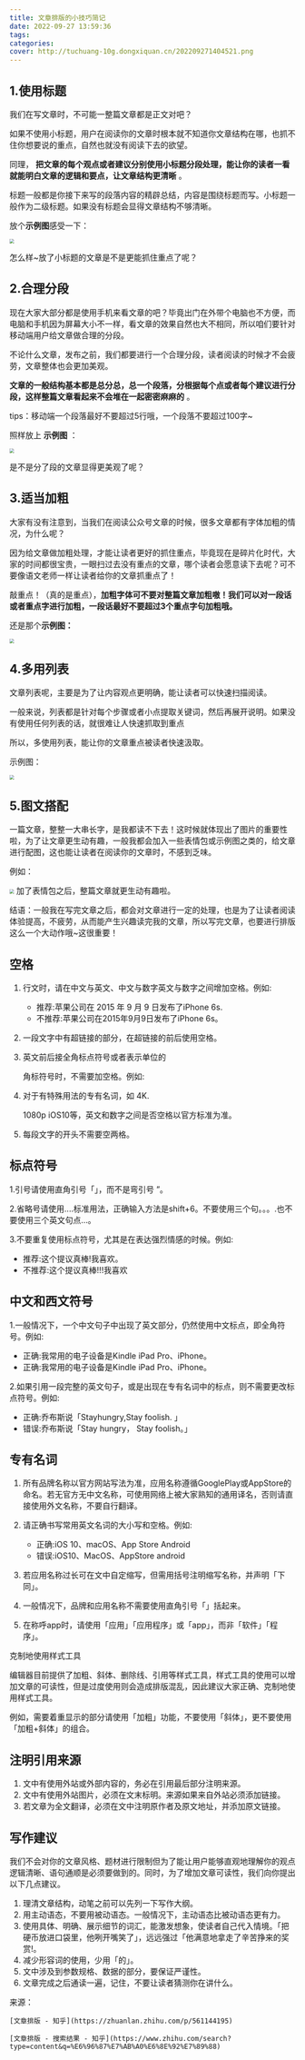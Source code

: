 ```yaml
---
title: 文章排版的小技巧简记
date: 2022-09-27 13:59:36
tags:
categories:
cover: http://tuchuang-10g.dongxiquan.cn/202209271404521.png
---
```

## 1.使用标题

我们在写文章时，不可能一整篇文章都是正文对吧？

如果不使用小标题，用户在阅读你的文章时根本就不知道你文章结构在哪，也抓不住你想要说的重点，自然也就没有阅读下去的欲望。

同理， **把文章的每个观点或者建议分别使用小标题分段处理，能让你的读者一看就能明白文章的逻辑和要点，让文章结构更清晰** 。

标题一般都是你接下来写的段落内容的精辟总结，内容是围绕标题而写。小标题一般作为二级标题。如果没有标题会显得文章结构不够清晰。

放个**示例图**感受一下：

<img src="http://tuchuang-10g.dongxiquan.cn/202209271456528.png" style="zoom:50%;" />

怎么样~放了小标题的文章是不是更能抓住重点了呢？

## 2.合理分段

现在大家大部分都是使用手机来看文章的吧？毕竟出门在外带个电脑也不方便，而电脑和手机因为屏幕大小不一样，看文章的效果自然也大不相同，所以咱们要针对移动端用户给文章做合理的分段。

不论什么文章，发布之前，我们都要进行一个合理分段，读者阅读的时候才不会疲劳，文章整体也会更加美观。

 **文章的一般结构基本都是总分总，总一个段落，分根据每个点或者每个建议进行分段，这样整篇文章看起来不会堆在一起密密麻麻的** 。

tips：移动端一个段落最好不要超过5行哦，一个段落不要超过100字~

照样放上 **示例图** ：

<img src="http://tuchuang-10g.dongxiquan.cn/202209271513024.jpg" style="zoom:50%;" />

是不是分了段的文章显得更美观了呢？

## 3.适当加粗

大家有没有注意到，当我们在阅读公众号文章的时候，很多文章都有字体加粗的情况，为什么呢？

因为给文章做加粗处理，才能让读者更好的抓住重点，毕竟现在是碎片化时代，大家的时间都很宝贵，一眼扫过去没有重点的文章，哪个读者会愿意读下去呢？可不要像语文老师一样让读者给你的文章抓重点了！

敲重点！（真的是重点），**加粗字体可不要对整篇文章加粗嗷！我们可以对一段话或者重点字进行加粗，一段话最好不要超过3个重点字句加粗哦。**

还是那个**示例图：**

<img src="http://tuchuang-10g.dongxiquan.cn/202209271521572.png" style="zoom:50%;" />

## 4.多用列表

文章列表呢，主要是为了让内容观点更明确，能让读者可以快速扫描阅读。

一般来说，列表都是针对每个步骤或者小点提取关键词，然后再展开说明。如果没有使用任何列表的话，就很难让人快速抓取到重点

所以，多使用列表，能让你的文章重点被读者快速汲取。

示例图：

<img src="http://tuchuang-10g.dongxiquan.cn/202209271523898.jpg" style="zoom:50%;" />

## 5.图文搭配

一篇文章，整整一大串长字，是我都读不下去！这时候就体现出了图片的重要性啦，为了让文章更生动有趣，一般我都会加入一些表情包或示例图之类的，给文章进行配图，这也能让读者在阅读你的文章时，不感到乏味。

例如：

<img src="http://tuchuang-10g.dongxiquan.cn/202209271525910.jpg" style="zoom:50%;" />
加了表情包之后，整篇文章就更生动有趣啦。

结语：一般我在写完文章之后，都会对文章进行一定的处理，也是为了让读者阅读体验提高，不疲劳，从而能产生兴趣读完我的文章，所以写完文章，也要进行排版这么一个大动作哦~这很重要！

## 空格

1. 行文时，请在中文与英文、中文与数字英文与数字之间增加空格。例如:

   * 推荐:苹果公司在 2015 年 9 月 9 日发布了iPhone 6s.
   * 不推荐:苹果公司在2015年9月9日发布了iPhone 6s。
2. 一段文字中有超链接的部分，在超链接的前后使用空格。
3. 英文前后接全角标点符号或者表示单位的

   角标符号时，不需要加空格。例如:
4. 对于有特殊用法的专有名词，如 4K.

   1080p iOS10等，英文和数字之间是否空格以官方标准为准。
5. 每段文字的开头不需要空两格。

## 标点符号

1.引号请使用直角引号「」，而不是弯引号 ”。

2.省略号请使用....标准用法，正确输入方法是shift+6。不要使用三个句。。。.也不要使用三个英文句点…。

3.不要重复使用标点符号，尤其是在表达强烈情感的时候。例如:

* 推荐:这个提议真棒!我喜欢。
* 不推荐:这个提议真棒!!!我喜欢

## 中文和西文符号

1.一般情况下，一个中文句子中出现了英文部分，仍然使用中文标点，即全角符号。例如:

* 正确:我常用的电子设备是Kindle iPad Pro、iPhone。
* 正确:我常用的电子设备是Kindle iPad Pro、iPhone。

2.如果引用一段完整的英文句子，或是出现在专有名词中的标点，则不需要更改标点符号。例如:

* 正确:乔布斯说「Stayhungry,Stay foolish. 」
* 错误:乔布斯说「Stay hungry， Stay foolish。」

## 专有名词

1. 所有品牌名称以官方网站写法为准，应用名称遵循GooglePlay或AppStore的命名。若无官方无中文名称，可使用网络上被大家熟知的通用译名，否则请直接使用外文名称，不要自行翻译。
2. 请正确书写常用英文名词的大小写和空格。例如:

   * 正确:iOS 10、macOS、App Store Android
   * 错误:iOS10、MacOS、AppStore android
3. 若应用名称过长可在文中自定缩写，但需用括号注明缩写名称，并声明「下同」。
4. 一般情况下，品牌和应用名称不需要使用直角引号「」括起来。
5. 在称呼app时，请使用「应用」「应用程序」或「app」，而非「软件」「程序」。

克制地使用样式工具

编辑器目前提供了加粗、斜体、删除线、引用等样式工具，样式工具的使用可以增加文章的可读性，但是过度使用则会造成排版混乱，因此建议大家正确、克制地使用样式工具。

例如，需要着重显示的部分请使用「加粗」功能，不要使用「斜体」，更不要使用「加粗+斜体」的组合。

## 注明引用来源

1. 文中有使用外站或外部内容的，务必在引用最后部分注明来源。
2. 文中有使用外站图片，必须在文末标明。来源如果来自外站必须添加链接。
3. 若文章为全文翻译，必须在文中注明原作者及原文地址，并添加原文链接。

## 写作建议

我们不会对你的文章风格、题材进行限制但为了能让用户能够直观地理解你的观点逻辑清晰、语句通顺是必须要做到的。同时，为了增加文章可读性，我们向你提出以下几点建议。

1. 理清文章结构，动笔之前可以先列一下写作大纲。
2. 用主动语态，不要用被动语态。一般情况下，主动语态比被动语态更有力。
3. 使用具体、明确、展示细节的词汇，能激发想象，使读者自己代入情境。「把硬币放进口袋里，他咧开嘴笑了」，远远强过「他满意地拿走了辛苦挣来的奖赏!。
4. 减少形容词的使用，少用「的」。
5. 文中涉及到参数规格、数据的部分，要保证严谨性。
6. 文章完成之后通读一遍，记住，不要让读者猜测你在讲什么。

来源：

    [文章排版 - 知乎](https://zhuanlan.zhihu.com/p/561144195)

    [文章排版 - 搜索结果 - 知乎](https://www.zhihu.com/search?type=content&q=%E6%96%87%E7%AB%A0%E6%8E%92%E7%89%88)

[
    ](https://zhuanlan.zhihu.com/p/561144195)

